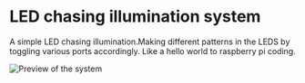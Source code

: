 # LED chasing illumination system

A simple LED chasing illumination.Making different patterns in the LEDS by toggling various ports accordingly. Like a hello world to raspberry pi coding.

![Preview of the system](/led-min.gif?raw=true "Preview of the system")
